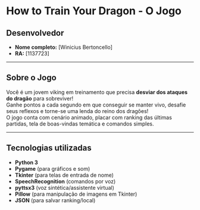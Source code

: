 # How to Train Your Dragon - O Jogo

## Desenvolvedor

- **Nome completo:** [Winicius Bertoncello]
- **RA:** [1137723]

---

## Sobre o Jogo

Você é um jovem viking em treinamento que precisa **desviar dos ataques do dragão** para sobreviver!  
Ganhe pontos a cada segundo em que conseguir se manter vivo, desafie seus reflexos e torne-se uma lenda do reino dos dragões!  
O jogo conta com cenário animado, placar com ranking das últimas partidas, tela de boas-vindas temática e comandos simples.

---

## Tecnologias utilizadas

- **Python 3**
- **Pygame** (para gráficos e som)
- **Tkinter** (para telas de entrada de nome)
- **SpeechRecognition** (comandos por voz)
- **pyttsx3** (voz sintética/assistente virtual)
- **Pillow** (para manipulação de imagens em Tkinter)
- **JSON** (para salvar ranking/local)
